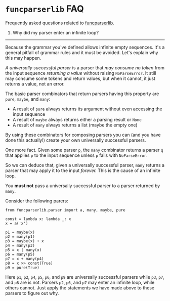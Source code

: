 `funcparserlib` FAQ
===================

Frequently asked questions related to [funcparserlib][1].


1. Why did my parser enter an infinite loop?
--------------------------------------------

Because the grammar you've defined allows infinite empty sequences. It's a
general pitfall of grammar rules and it must be avoided. Let's explain why this
may happen.

_A universally successful parser_ is a parser that _may consume no token_ from
the input sequence _returning a value_ without raising `NoParseError`. It still
may consume some tokens and return values, but when it cannot, it just returns
a value, not an error.

The basic parser combinators that return parsers having this property are
`pure`, `maybe`, and `many`:

* A result of `pure` always returns its argument without even accessing the
  input sequence
* A result of `maybe` always returns either a parsing result or `None`
* A result of `many` always returns a list (maybe the empty one)

By using these combinators for composing parsers you can (and you have done this
actually!) create your own universally successful parsers.

One more fact. Given some parser `p`, the `many` combinator returns a parser `q`
that applies `p` to the input sequence unless `p` fails with `NoParseError`.

So we can deduce that, given a universally successful parser, `many` returns a
parser that may apply it to the input _forever._ This is the cause of an infinite
loop.

You **must not** pass a universally successful parser to a parser returned by
`many`.

Consider the following parers:

    from funcparserlib.parser import a, many, maybe, pure

    const = lambda x: lambda _: x
    x = a('x')

    p1 = maybe(x)
    p2 = many(p1)
    p3 = maybe(x) + x
    p4 = many(p3)
    p5 = x | many(x)
    p6 = many(p5)
    p7 = x + many(p4)
    p8 = x >> const(True)
    p9 = pure(True)

Here `p1`, `p2`, `p4`, `p5`, `p6`, and `p9` are universally successful parsers
while `p3`, `p7`, and `p8` are is not. Parsers `p2`, `p6`, and `p7` may enter an
infinite loop, while others cannot. Just apply the statements we have made
above to these parsers to figure out why.

  [1]: http://code.google.com/p/funcparserlib/

